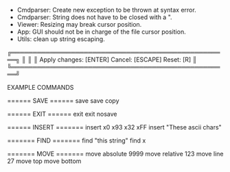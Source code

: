 
- Cmdparser: Create new exception to be thrown at syntax error.
- Cmdparser: String does not have to be closed with a ".
- Viewer: Resizing may break cursor position.
- App: GUI should not be in charge of the file cursor position.
- Utils: clean up string escaping.

╔═══════════════════════════════════════════════════╗
║ 
║ 
║ Apply changes: [ENTER]     Cancel: [ESCAPE]     Reset: [R] ║
╚═══════════════════════════════════════════════════╝


EXAMPLE COMMANDS

====== SAVE ======
save 
save copy

====== EXIT ======
exit
exit nosave

====== INSERT =======
insert x0 x93 x32 xFF
insert "These ascii chars"

======= FIND =======
find "this string"
find x

======= MOVE =======
move absolute 9999
move relative 123
move line 27
move top
move bottom